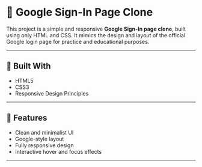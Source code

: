 # 🔐 Google Sign-In Page Clone

This project is a simple and responsive **Google Sign-In page clone**, built using only HTML and CSS. It mimics the design and layout of the official Google login page for practice and educational purposes.

---



## 🔧 Built With

- HTML5
- CSS3
- Responsive Design Principles

---

## 🚀 Features

- Clean and minimalist UI
- Google-style layout
- Fully responsive design
- Interactive hover and focus effects

---


